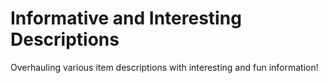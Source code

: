 # Informative and Interesting Descriptions
Overhauling various item descriptions with interesting and fun information!
